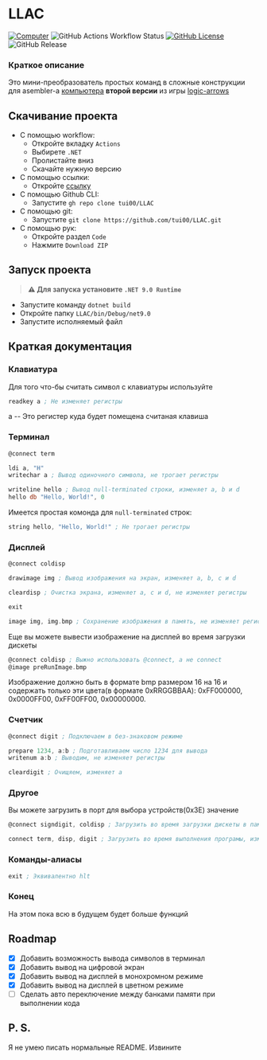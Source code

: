 # LLAC
[![Computer](https://img.shields.io/badge/logic--arrows-map-blue)](https://logic-arrows.io/map-computer)
![GitHub Actions Workflow Status](https://img.shields.io/github/actions/workflow/status/tui00/LLAC/dotnet.yml)
[![GitHub License](https://img.shields.io/github/license/tui00/LLAC)](https://github.com/tui00/LLAC/blob/main/LICENSE)
![GitHub Release](https://img.shields.io/github/v/release/tui00/LLAC?include_prereleases)

### Краткое описание
Это мини-преобразователь простых команд в сложные конструкции для asembler-а [компьютера](https://logic-arrows.io/map-computer) **второй версии** из игры [logic-arrows](https://logic-arrows/)

## Скачивание проекта
- С помощью workflow:  
  - Откройте вкладку `Actions`
  - Выбирете `.NET`
  - Пролистайте вниз
  - Скачайте нужную версию
- С помощью ссылки:
  - Откройте [ссылку](https://github.com/tui00/LLAC/archive/refs/heads/main.zip)
- С помощью Github CLI:  
  - Запустите `gh repo clone tui00/LLAC`
- С помощью git:  
  - Запустите `git clone https://github.com/tui00/LLAC.git`
- С помощью рук:
  - Откройте раздел `Code`
  - Нажмите `Download ZIP`

## Запуск проекта
> **⚠️ Для запуска установите `.NET 9.0 Runtime`**
- Запустите команду `dotnet build`
- Откройте папку `LLAC/bin/Debug/net9.0`
- Запустите исполняемый файл

## Краткая документация
### Клавиатура
Для того что-бы считать символ с клавиатуры используйте
```asm
readkey a ; Не изменяет регистры
```
a -- Это регистер куда будет помещена считаная клавиша

### Терминал
```asm
@connect term

ldi a, "H"
writechar a ; Вывод одиночного символа, не трогает регистры

writeline hello ; Вывод null-terminated строки, изменяет a, b и d
hello db "Hello, World!", 0
```
Имеется простая комонда для `null-terminated` строк:
```asm
string hello, "Hello, World!" ; Не трогает регистры
```

### Дисплей
```asm
@connect coldisp

drawimage img ; Вывод изображения на экран, изменяет a, b, c и d

cleardisp ; Очистка экрана, изменяет a, c и d, не изменяет регистры

exit

image img, img.bmp ; Сохранение изображения в память, не изменяет регистры
```
Еще вы можете вывести изображение на дисплей во время загрузки дискеты
```asm
@connect coldisp ; Выжно использовать @connect, а не connect
@image preRunImage.bmp
```
Изображение должно быть в формате bmp размером 16 на 16 и содержать только эти цвета(в формате 0xRRGGBBAA): 0xFF000000, 0x0000FF00, 0xFF00FF00, 0x00000000.

### Счетчик
```asm
@connect digit ; Подключаем в без-знаковом режиме

prepare 1234, a:b ; Подготавливаем число 1234 для вывода
writenum a:b ; Выводим, не изменяет регистры

cleardigit ; Очищяем, изменяет a
```

### Другое
Вы можете загрузить в порт для выбора устройств(0x3E) значение
```asm
@connect signdigit, coldisp ; Загрузить во время загрузки дискеты в память

connect term, disp, digit ; Загрузить во время выполнения програмы, изменяет a
```

### Команды-алиасы
```asm
exit ; Эквивалентно hlt
```

### Конец
На этом пока всю в будущем будет больше функций

## Roadmap
- [x] Добавить возможность вывода символов в терминал
- [x] Добавить вывод на цифровой экран
- [x] Добавить вывод на дисплей в монохромном режиме
- [x] Добавить вывод на дисплей в цветном режиме
- [ ] Сделать авто переключение между банками памяти при выполнении кода

## P. S.
Я не умею писать нормальные README. Извините
